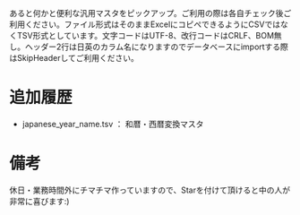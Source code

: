 あると何かと便利な汎用マスタをピックアップ。ご利用の際は各自チェック後ご利用ください。ファイル形式はそのままExcelにコピペできるようにCSVではなくTSV形式としています。文字コードはUTF-8、改行コードはCRLF、BOM無し。ヘッダー2行は日英のカラム名になりますのでデータベースにimportする際はSkipHeaderしてご利用ください。

# 追加履歴
- japanese_year_name.tsv ： 和暦・西暦変換マスタ

# 備考
休日・業務時間外にチマチマ作っていますので、Starを付けて頂けると中の人が非常に喜びます:)
